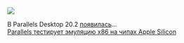 <!--2025-01-20 11:16:10-->
<div class="yb">
  <div class="rss smaller1 habr"><img src="https://habrastorage.org/getpro/habr/upload_files/eff/ccd/9c2/effccd9c2608a16ed7914ac0a39f644d.jpg" /><p>В Parallels Desktop 20.2 <a href="https://www.parallels.com/blogs/parallels-desktop-20-2-0/?cjdata=MXxZfFl8WXww&amp;cjevent=d59813d6d71411ef81df02e90a18b8f9&amp;utm_source=CJ&amp;utm_medium=AFFILIATES" rel="noopener noreferrer nofollow">появилась</a>... <br><a class="light" href="https://habr.com/ru/news/874990/?utm_source=habrahabr&utm_medium=rss&utm_campaign=874990">Parallels тестирует эмуляцию x86 на чипах Apple Silicon</a></div>
</div>
